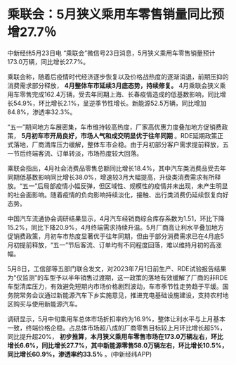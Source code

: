 # 乘联会：5月狭义乘用车零售销量同比预增27.7％

中新经纬5月23日电 “乘联会”微信号23日消息，5月狭义乘用车零售销量预计173.0万辆，同比增长27.7%。

乘联会称，随着后疫情时代经济逐步恢复以及价格战热度的逐渐消退，前期压抑的消费需求部分释放， **4月整体车市延续3月底态势，持续修复。**
4月乘联会狭义乘用车零售完成162.4万辆，受去年同期上海、长春疫情造成的低基数影响，同比增长54.9%，环比增长2.1%，呈逆季节性增长。新能源52.5万辆，同比增加84.8%，渗透率32.3%。

“五一”期间地方车展密集，车市维持较高热度，厂家高优惠力度叠加地方促销费政策， **5月初车市开局良好，市场人气和成交明显优于往年同期**
。RDE延期政策正式落地，厂商清库压力缓解，整体车市企稳。由于月初部分客户需求提前释放，五一节后终端客流、订单转淡，市场热度较大回落。

乘联会指出，4月社会消费品零售总额同比增长18.4%，其中汽车类消费品受去年同期低基数影响同比增长38.0%，增速较3月大幅提高，升级类消费需求有所释放。“五一”后局部疫情小幅反弹，但区域性、规模性的疫情并未出现，未产生明显的社会面影响。随着疫情的负向影响持续淡化，接触、出行类消费仍延续恢复向好态势。

中国汽车流通协会调研结果显示，4月汽车经销商综合库存系数为1.51，环比下降15.2%，同比下降20.9%，4月终端需求持续升温。5月厂商高让利水平叠加地方促销费政策，月初车市热度显著优于往年同期，但由于部分消费需求已在4月底5月初提前释放，“五一”节后客流、订单均有不同程度回落，难以维持月初的高涨幅。

5月8日，工信部等五部门联合发文，对2023年7月1日前生产、RDE试验报告结果为“仅监测”的车型予以半年销售过渡期，这一政策的落地有效缓解了厂商的非RDE车型清库压力，有效避免短期内市场价格剧烈波动，车市季节性走势趋于平缓。国务院常务会议通过新能源汽车下乡实施意见，推进充电基础设施建设，支持农村地区购买与使用新能源汽车。

调研显示，5月中旬乘用车总体市场折扣率约为16.9%，整体让利水平与上月基本一致，终端价格企稳。占总体市场超八成的厂商零售目标较上月环比增长超5%，同比提升超20%，
**初步推算，本月狭义乘用车零售市场在173.0万辆左右，环比增长6.6%，同比增长27.7%，其中新能源零售58.0万辆左右，环比增长10.5%，同比增长60.9%，渗透率约33.5%**
。(中新经纬APP)

